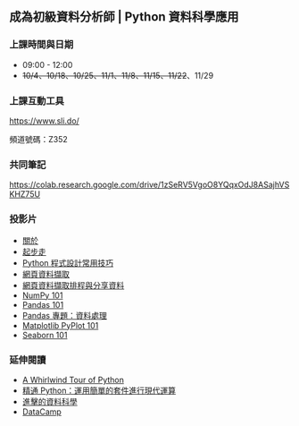 ## 成為初級資料分析師 | Python 資料科學應用

### 上課時間與日期

- 09:00 - 12:00
- <del>10/4、10/18、10/25、11/1、11/8、11/15、11/22</del>、11/29

### 上課互動工具

<https://www.sli.do/>

頻道號碼：Z352

### 共同筆記

<https://colab.research.google.com/drive/1zSeRV5VgoO8YQqxOdJ8ASajhVSKHZ75U>

### 投影片

- [關於](https://yaojenkuo.io/python_4_ds/00-about.slides.html)
- [起步走](https://yaojenkuo.io/python_4_ds/01-setup.slides.html)
- [Python 程式設計常用技巧](https://yaojenkuo.io/python_4_ds/02-python-programming-skills.slides.html)
- [網頁資料擷取](https://yaojenkuo.io/python_4_ds/03-web-scraping-101.slides.html)
- [網頁資料擷取排程與分享資料](https://yaojenkuo.io/python_4_ds/03-web-scraping-102.slides.html)
- [NumPy 101](https://yaojenkuo.io/python_4_ds/04-numpy-101.slides.html)
- [Pandas 101](https://yaojenkuo.io/python_4_ds/05-pandas-101.slides.html)
- [Pandas 專題：資料處理](https://yaojenkuo.io/python_4_ds/06-pandas-data-wrangling.slides.html)
- [Matplotlib PyPlot 101](https://yaojenkuo.io/python_4_ds/07-pyplot-101.slides.html)
- [Seaborn 101](https://yaojenkuo.io/python_4_ds/08-seaborn-101.slides.html)

### 延伸閱讀

- [A Whirlwind Tour of Python](https://www.oreilly.com/library/view/a-whirlwind-tour/9781492037859/)
- [精通 Python：運用簡單的套件進行現代運算](https://www.books.com.tw/products/0010690075)
- [進擊的資料科學](https://www.datainpoint.com/data-science-in-action/)
- [DataCamp](https://www.datacamp.com/courses/tech:python?tap_a=5644-dce66f&tap_s=194899-1fb421)